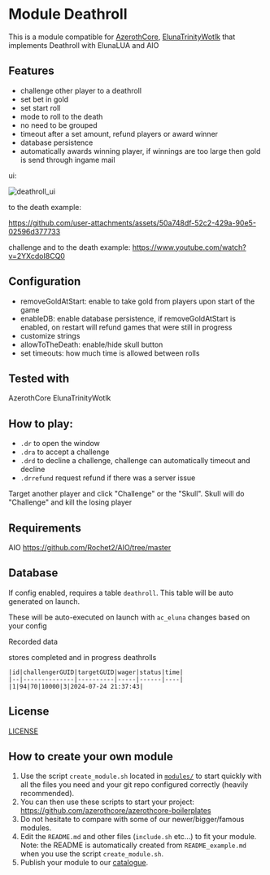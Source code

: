 # Module Deathroll

This is a module compatible for [AzerothCore](http://www.azerothcore.org), [ElunaTrinityWotlk](https://github.com/ElunaLuaEngine/ElunaTrinityWotlk) that implements Deathroll with ElunaLUA and AIO

## Features
- challenge other player to a deathroll
- set bet in gold
- set start roll
- mode to roll to the death
- no need to be grouped
- timeout after a set amount, refund players or award winner
- database persistence
- automatically awards winning player, if winnings are too large then gold is send through ingame mail

ui:

![deathroll_ui](https://github.com/user-attachments/assets/1fbe1299-3366-45fc-87c5-6b194272fa46)


to the death example:

https://github.com/user-attachments/assets/50a748df-52c2-429a-90e5-02596d377733


challenge and to the death example: https://www.youtube.com/watch?v=2YXcdoI8CQ0

## Configuration
- removeGoldAtStart: enable to take gold from players upon start of the game
- enableDB: enable database persistence, if removeGoldAtStart is enabled, on restart will refund games that were still in progress
- customize strings
- allowToTheDeath: enable/hide skull button
- set timeouts: how much time is allowed between rolls

## Tested with
AzerothCore
ElunaTrinityWotlk

## How to play:
- `.dr` to open the window
- `.dra` to accept a challenge
- `.drd` to decline a challenge, challenge can automatically timeout and decline
- `.drrefund` request refund if there was a server issue

Target another player and click "Challenge" or the "Skull". Skull will do "Challenge" and kill the losing player

## Requirements
AIO https://github.com/Rochet2/AIO/tree/master

## Database
If config enabled, requires a table `deathroll`. This table will be auto generated on launch.

These will be auto-executed on launch with `ac_eluna` changes based on your config

Recorded data

stores completed and in progress deathrolls
```
|id|challengerGUID|targetGUID|wager|status|time|
|--|--------------|----------|-----|------|----|
|1|94|70|10000|3|2024-07-24 21:37:43|
```

## License

[LICENSE](./../LICENSE)

## How to create your own module

1. Use the script `create_module.sh` located in [`modules/`](https://github.com/azerothcore/azerothcore-wotlk/tree/master/modules) to start quickly with all the files you need and your git repo configured correctly (heavily recommended).
1. You can then use these scripts to start your project: https://github.com/azerothcore/azerothcore-boilerplates
1. Do not hesitate to compare with some of our newer/bigger/famous modules.
1. Edit the `README.md` and other files (`include.sh` etc...) to fit your module. Note: the README is automatically created from `README_example.md` when you use the script `create_module.sh`.
1. Publish your module to our [catalogue](https://github.com/azerothcore/modules-catalogue).
